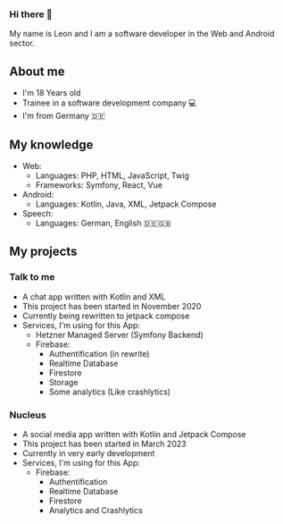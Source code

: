 ### Hi there 👋
My name is Leon and I am a software developer in the Web and Android sector.

## About me
- I'm 18 Years old
- Trainee in a software development company 💻
- I'm from Germany 🇩🇪

## My knowledge
- Web:
  - Languages: PHP, HTML, JavaScript, Twig
  - Frameworks: Symfony, React, Vue
- Android:
  - Languages: Kotlin, Java, XML, Jetpack Compose
- Speech:
  - Languages: German, English 🇩🇪🇬🇧

## My projects
### Talk to me
- A chat app written with Kotlin and XML
- This project has been started in November 2020
- Currently being rewritten to jetpack compose
- Services, I'm using for this App:
  - Hetzner Managed Server (Symfony Backend)
  - Firebase:
    - Authentification (in rewrite)
    - Realtime Database
    - Firestore
    - Storage
    - Some analytics (Like crashlytics)
### Nucleus
- A social media app written with Kotlin and Jetpack Compose
- This project has been started in March 2023
- Currently in very early development
- Services, I'm using for this App:
  - Firebase:
    - Authentification
    - Realtime Database
    - Firestore
    - Analytics and Crashlytics
